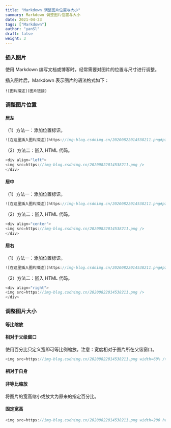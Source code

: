 ```yaml
---
title: "Markdown 调整图片位置与大小"
summary: Markdown 调整图片位置与大小
date: 2021-04-23
tags: ["Markdown"]
author: "yanSl"
draft: false
weight: 3
---
```

### 插入图片

使用 Markdown 编写文档或博客时，经常需要对图片的位置与尺寸进行调整。

插入图片后，Markdown 表示图片的语法格式如下：

```
![图片描述](图片链接)
```

### 调整图片位置

#### 居左

（1）方法一：添加位置标识。

```javascript
![在这里插入图片描述](https://img-blog.csdnimg.cn/20200822014538211.png#pic_left)
```

（2）方法二：嵌入 HTML 代码。

```javascript
<div align="left">
<img src=https://img-blog.csdnimg.cn/20200822014538211.png />
</div>
```

#### 居中

（1）方法一：添加位置标识。

```javascript
![在这里插入图片描述](https://img-blog.csdnimg.cn/20200822014538211.png#pic_center)
```

（2）方法二：嵌入 HTML 代码。

```javascript
<div align="center">
<img src=https://img-blog.csdnimg.cn/20200822014538211.png />
</div>
```

#### 居右

（1）方法一：添加位置标识。

```javascript
![在这里插入图片描述](https://img-blog.csdnimg.cn/20200822014538211.png#pic_right)
```

（2）方法二：嵌入 HTML 代码。

```javascript
<div align="right">
<img src=https://img-blog.csdnimg.cn/20200822014538211.png />
</div>
```

### 调整图片大小

#### 等比缩放

#### 相对于父级窗口

使用百分比只定义宽即可等比例缩放。注意：宽度相对于图片所在父级窗口。

```javascript
<img src=https://img-blog.csdnimg.cn/20200822014538211.png width=60% />
```

#### 相对于自身

#### 非等比缩放

将图片的宽高缩小或放大为原来的指定百分比。

#### 固定宽高

```javascript
<img src=https://img-blog.csdnimg.cn/20200822014538211.png width=200 height=100 />
```

